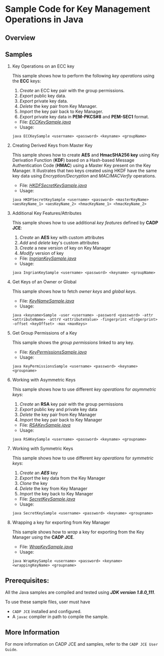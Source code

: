 # Sample Code for Key Management Operations in Java

## Overview

## Samples

1. Key Operations on an ECC key

    This sample shows how to perform the following *key operations* using the **ECC** keys:

    1. *Create* an ECC key pair with the group permissions. 
    1. *Export* public key data.
    1. *Export* private key data.
    1. *Delete* the key pair from Key Manager.
    1. *Import* the key pair back to Key Manager.
    1. *Export* private key data in **PEM-PKCS#8** and **PEM-SEC1** format.
    
	* File: [*ECCKeySample.java*](ECCKeySample.java)
	* Usage:
	```shell
    java ECCKeySample <username> <password> <keyname> <groupName>
     ```

1. Creating Derived Keys from Master Key

    This sample shows how to create **AES** and **HmacSHA256 key** using Key Derivation Function (**KDF**) based on a Hash-based Message Authentication Code (**HMAC**) using a Master Key present on the Key Manager. It illustrates that two keys created using HKDF have the same key data using *Encryption/Decryption* and *MAC/MACVerfiy* operations.

    * File: [*HKDFSecretKeySample.java*](HKDFSecretKeySample.java)
    * Usage: 
    ```shell
    java HKDFSecretKeySample <username> <password> <masterKeyName> <aesKeyName_1> <aesKeyName_2> <hmacKeyName_1> <hmacKeyName_2>
    ```

1. Additional Key Features/Attributes

    This sample shows how to use additional *key features* defined by **CADP JCE**:
    1. *Create* an **AES** key with custom attributes 
    1. *Add* and *delete* key's custom attributes
    1. *Create* a new version of key on Key Manager
    1. *Modify* version of key

    * File: [*IngrianKeySample.java*](IngrianKeySample.java)
    * Usage: 
    ```shell
    java IngrianKeySample <username> <password> <keyname> <groupName>
    ```

1. Get Keys of an Owner or Global

    This sample shows how to fetch *owner keys* and *global keys*.

    * File: [*KeyNameSample.java*](KeyNameSample.java)
    * Usage: 
    ```shell
    java <keyname>Sample -user <username> -password <password> -attr <attributeName> -attrV <attributeValue> -fingerprint <fingerprint> -offset <keyOffset> -max <maxKeys>
    ```

1. Get Group Permissions of a Key

    This sample shows the *group permissions* linked to any key.

    * File: [*KeyPermissionsSample.java*](KeyPermissionsSample.java)
    * Usage: 
    ```shell
    java KeyPermissionsSample <username> <password> <keyname> <groupname>
    ```

1. Working with Asymmetric Keys

    This sample shows how to use different *key operations* for *asymmetric keys*:

    1. *Create* an **RSA** key pair with the group permissions
    1. *Export* public key and private key data
    1. *Delete* the key pair from Key Manager
    1. *Import* the key pair back to Key Manager

    * File: [*RSAKeySample.java*](RSAKeySample.java)
    * Usage: 
    ```shell
    java RSAKeySample <username> <password> <keyname> <groupname>
    ```

1. Working with Symmetric Keys

    This sample shows how to use different *key operations* for *symmetric keys*:

    1. *Create* an ***AES*** key 
    2. *Export* the key data from the Key Manager
    1. *Clone* the key
    1. *Delete* the key from Key Manager
    1. *Import* the key back to Key Manager

    * File: [*SecretKeySample.java*](SecretKeySample.java)
    * Usage: 
    ```shell
    java SecretKeySample <username> <password> <keyname> <groupname>
    ```

1. Wrapping a key for exporting from Key Manager

    This sample shows how to *wrap* a key for exporting from the Key Manager using the **CADP JCE**.

    * File: [*WrapKeySample.java*](WrapKeySample.java)
    * Usage: 
    ```shell
    java WrapKeySample <username> <password> <keyname> <wrappingKeyName> <groupname>
    ```

## Prerequisites: 

All the Java samples are compiled and tested using ***JDK version 1.8.0_111***.

To use these sample files, user must have

- `CADP JCE` installed and configured.
- A `javac` compiler in path to compile the sample. 
    
## More Information

For more information on CADP JCE and samples, refer to the `CADP JCE User Guide`.
